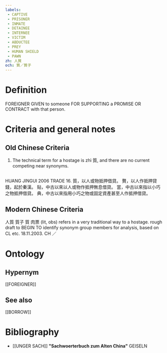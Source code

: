 ```yaml
---
labels: 
 - CAPTIVE
 - PRISONER
 - INMATE
 - DETAINEE
 - INTERNEE
 - VICTIM
 - ABDUCTEE
 - PREY
 - HUMAN SHIELD
 - PAWN
zh: 人質
och: 質／質子
---
```


# Definition
FOREIGNER GIVEN to someone FOR SUPPORTING a PROMISE OR CONTRACT with that person.
# Criteria and general notes
## Old Chinese Criteria
1. The technical term for a hostage is zhì 質, and there are no current competing near synonyms.
## 
HUANG JINGUI 2006
TRADE 16.
質，以人或物抵押借貸。
贅，以人作抵押貸錢，起於秦漢。
貼，中古以來以人或物作抵押無息借貸。
當，中古以來指以小巧之物抵押借貸。
典，中古以來指用小巧之物或固定資產甚至人作抵押借貸。
## Modern Chinese Criteria
人質
質子
質
肉票 (lit, obs) refers in a very traditional way to a hostage.
rough draft to BEGIN TO identify synonym group members for analysis, based on CL etc. 18.11.2003. CH ／
# Ontology

## Hypernym
[[FOREIGNER]]
## See also
[[BORROW]]
# Bibliography
- [[UNGER SACH]]
**"Sachwoerterbuch zum Alten China"** 
GEISELN